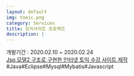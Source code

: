 ```yaml
---
layout: default
img: toeic.png
category: Services
title: 토익사이트 프로젝트
description: |
---
```

  개발기간 : 2020.02.10 ~ 2020.02.24                         
  [Jsp 모델2 구조로 구현한 인터넷 토익 수강 사이트 제작](http://join.deathtothestockphoto.com/)	                                     
 #Java#Eclipse#Mysql#Mybatis#Javascript